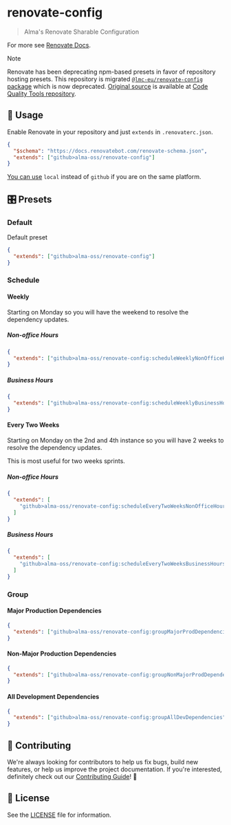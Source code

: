 # renovate-config

> Alma's Renovate Sharable Configuration

For more see [Renovate Docs][renovate-config-presets].

> [!NOTE]
> Renovate has been deprecating npm-based presets in favor of
> repository hosting presets. This repository is migrated
> [`@lmc-eu/renovate-config` package][renovate-npm-package] which is now
> deprecated. [Original source][renovate-package-source] is available at [Code
> Quality Tools repository][code-quality-tools].

## 🚀 Usage

Enable Renovate in your repository and just `extends` in `.renovaterc.json`.

```json
{
  "$schema": "https://docs.renovatebot.com/renovate-schema.json",
  "extends": ["github>alma-oss/renovate-config"]
}
```

[You can use][renovate-local-presets] `local` instead of `github` if you are on
the same platform.

## 🎛️ Presets

### Default

Default preset

```json
{
  "extends": ["github>alma-oss/renovate-config"]
}
```

### Schedule

#### Weekly

Starting on Monday so you will have the weekend to resolve the dependency
updates.

##### Non-office Hours

```json
{
  "extends": ["github>alma-oss/renovate-config:scheduleWeeklyNonOfficeHours"]
}
```

##### Business Hours

```json
{
  "extends": ["github>alma-oss/renovate-config:scheduleWeeklyBusinessHours"]
}
```

#### Every Two Weeks

Starting on Monday on the 2nd and 4th instance so you will have 2 weeks to
resolve the dependency updates.

This is most useful for two weeks sprints.

##### Non-office Hours

```json
{
  "extends": [
    "github>alma-oss/renovate-config:scheduleEveryTwoWeeksNonOfficeHours"
  ]
}
```

##### Business Hours

```json
{
  "extends": [
    "github>alma-oss/renovate-config:scheduleEveryTwoWeeksBusinessHours"
  ]
}
```

### Group

#### Major Production Dependencies

```json
{
  "extends": ["github>alma-oss/renovate-config:groupMajorProdDependencies"]
}
```

#### Non-Major Production Dependencies

```json
{
  "extends": ["github>alma-oss/renovate-config:groupNonMajorProdDependencies"]
}
```

#### All Development Dependencies

```json
{
  "extends": ["github>alma-oss/renovate-config:groupAllDevDependencies"]
}
```

## 🙌 Contributing

We're always looking for contributors to help us fix bugs, build new features,
or help us improve the project documentation. If you're interested, definitely
check out our [Contributing Guide][contributing]! 👀

## 📝 License

See the [LICENSE][license] file for information.

[code-quality-tools]: https://github.com/lmc-eu/code-quality-tools/
[contributing]: ./CONTRIBUTING.md
[license]: ./LICENSE.md
[renovate-config-presets]: https://docs.renovatebot.com/config-presets/
[renovate-local-presets]: https://docs.renovatebot.com/config-presets/#local-presets
[renovate-npm-package]: https://www.npmjs.com/package/@lmc-eu/renovate-config
[renovate-package-source]: https://github.com/lmc-eu/code-quality-tools/tree/main/packages/renovate-config
